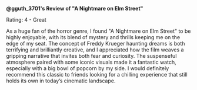 **@gguth_3701's Review of "A Nightmare on Elm Street"**

Rating: 4 - Great

As a huge fan of the horror genre, I found "A Nightmare on Elm Street" to be highly enjoyable, with its blend of mystery and thrills keeping me on the edge of my seat. The concept of Freddy Krueger haunting dreams is both terrifying and brilliantly creative, and I appreciated how the film weaves a gripping narrative that invites both fear and curiosity. The suspenseful atmosphere paired with some iconic visuals made it a fantastic watch, especially with a big bowl of popcorn by my side. I would definitely recommend this classic to friends looking for a chilling experience that still holds its own in today’s cinematic landscape.